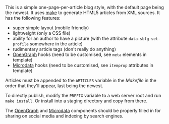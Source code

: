 This is a simple one-page-per-article blog style, with the default page
being the newest.  It uses [make](https://man.openbsd.org/make.1) to
generate HTML5 articles from XML sources.  It has the following
features:

- super simple layout (mobile friendly)
- lightweight (only a CSS file)
- ability for an author to have a picture (with the attribute
  `data-sblg-set-profile` somewhere in the article)
- rudimentary article tags (don't really do anything)
- [OpenGraph](https://ogp.me/) hooks (need to be customised, see `meta`
  elements in template)
- [Microdata](https://schema.org) hooks (need to be customised, see
  `itemprop` attributes in template)

Articles must be appended to the `ARTICLES` variable in the *Makefile*
in the order that they'll appear, last being the newest.

To directly publish, modify the `PREFIX` variable to a web server root
and run `make install`.  Or install into a staging directory and copy
from there.

The [OpenGraph](https://ogp.me/) and [Microdata](https://schema.org)
components should be properly filled in for sharing on social media and
indexing by search engines.

